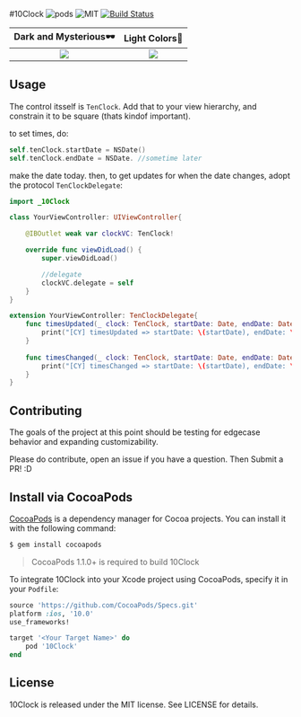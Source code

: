 #10Clock
![pods](https://img.shields.io/cocoapods/v/10Clock.svg?style=flat)
![MIT](https://img.shields.io/cocoapods/v/10Clock.svg?style=flat)
[![Build Status](https://travis-ci.org/joedaniels29/10Clock.svg?branch=master)](https://travis-ci.org/joedaniels29/10Clock)

Dark and Mysterious🕶             |  Light Colors🌻
:-------------------------:|:-------------------------:
![](/assets/computed/10Clock.png)  |  ![](/assets/computed/green.png)

## Usage

The control itsself is `TenClock`. Add that to your view hierarchy, and constrain it to be square (thats kindof important).

to set times, do:

```swift
self.tenClock.startDate = NSDate()
self.tenClock.endDate = NSDate. //sometime later
```

make the date today.
then, to get updates for when the date changes, adopt the protocol `TenClockDelegate`:

```swift
import _10Clock

class YourViewController: UIViewController{

    @IBOutlet weak var clockVC: TenClock!

    override func viewDidLoad() {
        super.viewDidLoad()

        //delegate
        clockVC.delegate = self
    }
}

extension YourViewController: TenClockDelegate{
    func timesUpdated(_ clock: TenClock, startDate: Date, endDate: Date) -> (){
        print("[CY] timesUpdated => startDate: \(startDate), endDate: \(endDate)")
    }
    
    func timesChanged(_ clock: TenClock, startDate: Date, endDate: Date) {
        print("[CY] timesChanged => startDate: \(startDate), endDate: \(endDate)")
    }
}
```


## Contributing

The goals of the project at this point should be testing for edgecase behavior and expanding customizability.

Please do contribute, open an issue if you have a question. Then  Submit a PR!  :D

## Install via CocoaPods

[CocoaPods](http://cocoapods.org) is a dependency manager for Cocoa projects. You can install it with the following command:

```bash
$ gem install cocoapods
```

> CocoaPods 1.1.0+ is required to build 10Clock

To integrate 10Clock into your Xcode project using CocoaPods, specify it in your `Podfile`:

```ruby
source 'https://github.com/CocoaPods/Specs.git'
platform :ios, '10.0'
use_frameworks!

target '<Your Target Name>' do
    pod '10Clock'
end
```



## License

10Clock is released under the MIT license. See LICENSE for details.
